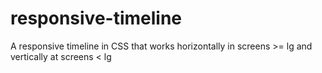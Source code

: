 # responsive-timeline
A responsive timeline in CSS that works horizontally in screens >= lg and vertically at screens &lt; lg
